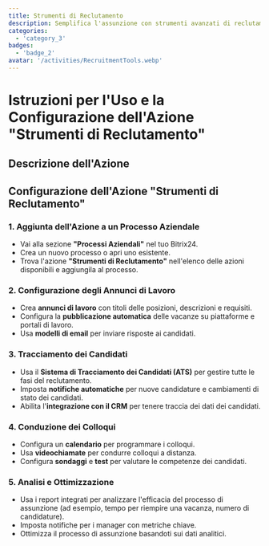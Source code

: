 ```yaml
---
title: Strumenti di Reclutamento
description: Semplifica l'assunzione con strumenti avanzati di reclutamento e tracciamento dei candidati.
categories: 
  - 'category_3'
badges: 
  - 'badge_2'
avatar: '/activities/RecruitmentTools.webp'
---
```

# Istruzioni per l'Uso e la Configurazione dell'Azione "Strumenti di Reclutamento"

## Descrizione dell'Azione

## **Configurazione dell'Azione "Strumenti di Reclutamento"**

### 1. Aggiunta dell'Azione a un Processo Aziendale
- Vai alla sezione **"Processi Aziendali"** nel tuo Bitrix24.
- Crea un nuovo processo o apri uno esistente.
- Trova l'azione **"Strumenti di Reclutamento"** nell'elenco delle azioni disponibili e aggiungila al processo.

### 2. Configurazione degli Annunci di Lavoro
- Crea **annunci di lavoro** con titoli delle posizioni, descrizioni e requisiti.
- Configura la **pubblicazione automatica** delle vacanze su piattaforme e portali di lavoro.
- Usa **modelli di email** per inviare risposte ai candidati.

### 3. Tracciamento dei Candidati
- Usa il **Sistema di Tracciamento dei Candidati (ATS)** per gestire tutte le fasi del reclutamento.
- Imposta **notifiche automatiche** per nuove candidature e cambiamenti di stato dei candidati.
- Abilita l'**integrazione con il CRM** per tenere traccia dei dati dei candidati.

### 4. Conduzione dei Colloqui
- Configura un **calendario** per programmare i colloqui.
- Usa **videochiamate** per condurre colloqui a distanza.
- Configura **sondaggi** e **test** per valutare le competenze dei candidati.

### 5. Analisi e Ottimizzazione
- Usa i report integrati per analizzare l'efficacia del processo di assunzione (ad esempio, tempo per riempire una vacanza, numero di candidature).
- Imposta notifiche per i manager con metriche chiave.
- Ottimizza il processo di assunzione basandoti sui dati analitici.